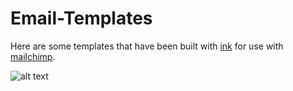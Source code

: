 Email-Templates
===============

Here are some templates that have been built with [ink](http://zurb.com/ink/) for use with [mailchimp](http://mailchimp.com/).

![alt text](https://raw.githubusercontent.com/thomaskimura/Email-Templates/master/screenshots/letter.png "Letter screenshot")


